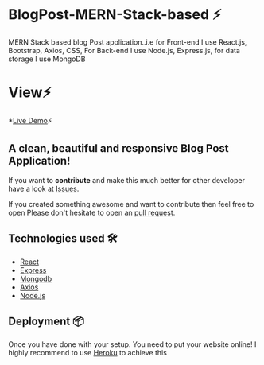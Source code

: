 # BlogPost-MERN-Stack-based ⚡️  
MERN Stack based blog Post application..i.e for Front-end I use React.js, Bootstrap, Axios, CSS, For Back-end I use Node.js, Express.js, for data storage I use MongoDB 
# View⚡️
*[Live Demo](https://mzosn-blogpost.herokuapp.com/)⚡️  


## A clean, beautiful and responsive Blog Post Application!




If you want to **contribute** and make this much better for other developer have a look at [Issues](https://github.com/Mudasirrr/BlogPost-MERN-Stack-based).


If you created something awesome and want to contribute then feel free to open Please don't hesitate to open an [pull request](https://github.com/Mudasirrrr/BlogPost-MERN-Stack-based/pulls).



## Technologies used 🛠️

- [React](https://reactjs.org/)
- [Express](https://expressjs.com/) 
- [Mongodb](https://www.mongodb.com/) 
- [Axios](https://www.google.com/url?sa=t&rct=j&q=&esrc=s&source=web&cd=&cad=rja&uact=8&ved=2ahUKEwjb0Izz44fqAhUENOwKHbfQBZEQFjAAegQIAxAB&url=https%3A%2F%2Fgithub.com%2Faxios%2Faxios&usg=AOvVaw266wVW3XPRY46nOw2ULXdh) 
- [Node.js](https://www.google.com/url?sa=t&rct=j&q=&esrc=s&source=web&cd=&cad=rja&uact=8&ved=2ahUKEwiDlN6R5IfqAhXKwKQKHRTdCDkQFjAAegQIAhAB&url=https%3A%2F%2Fnodejs.org%2F&usg=AOvVaw1tY2p-vJFWJmxWlq4sTxCn) 




## Deployment 📦 
Once you have done with your setup. You need to put your website online!
I highly recommend to use [Heroku](https://dashboard.heroku.com/) to achieve this
